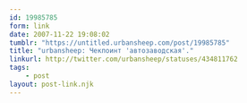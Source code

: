 ```yaml
---
id: 19985785
form: link
date: 2007-11-22 19:08:02
tumblr: "https://untitled.urbansheep.com/post/19985785"
title: "urbansheep: Чекпоинт 'автозаводская'."
linkurl: http://twitter.com/urbansheep/statuses/434811762
tags:
    - post
layout: post-link.njk
---
```


